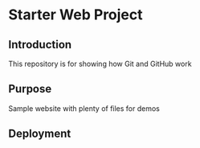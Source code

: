 # Starter Web Project

## Introduction
This repository is for showing how Git and GitHub work

## Purpose

Sample website with plenty of files for demos

## Deployment
